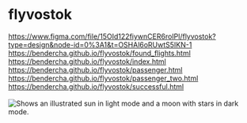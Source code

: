 # flyvostok
https://www.figma.com/file/15OId122fiywnCER6roIPl/flyvostok?type=design&node-id=0%3A1&t=OSHAl6oRUwtS5IKN-1<br>
https://bendercha.github.io/flyvostok/found_flights.html<br>
https://bendercha.github.io/flyvostok/index.html<br>
https://bendercha.github.io/flyvostok/passenger.html<br>
https://bendercha.github.io/flyvostok/passenger_two.html<br>
https://bendercha.github.io/flyvostok/successful.html<br>
<br>
<picture>
  <source media="(prefers-color-scheme: dark)" srcset="https://bendercha.github.io/flyvostok/images/1.png">
  <source media="(prefers-color-scheme: light)" srcset="https://bendercha.github.io/flyvostok/images/1.png">
  <img alt="Shows an illustrated sun in light mode and a moon with stars in dark mode." src="https://bendercha.github.io/flyvostok/images/1.png">
</picture>
